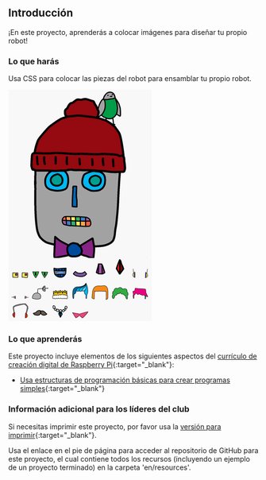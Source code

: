 ## Introducción

¡En este proyecto, aprenderás a colocar imágenes para diseñar tu propio robot!

### Lo que harás

Usa CSS para colocar las piezas del robot para ensamblar tu propio robot.

![captura de pantalla](images/robot-final.png)

### Lo que aprenderás

Este proyecto incluye elementos de los siguientes aspectos del [currículo de creación digital de Raspberry Pi](http://rpf.io/curriculum){:target="_blank"}:

+ [Usa estructuras de programación básicas para crear programas simples](https://www.raspberrypi.org/curriculum/programming/creator){:target="_blank"}

### Información adicional para los líderes del club

Si necesitas imprimir este proyecto, por favor usa la [versión para imprimir](https://projects.raspberrypi.org/en/projects/build-a-robot/print){:target="_blank"}.

Usa el enlace en el pie de página para acceder al repositorio de GitHub para este proyecto, el cual contiene todos los recursos (incluyendo un ejemplo de un proyecto terminado) en la carpeta 'en/resources'.